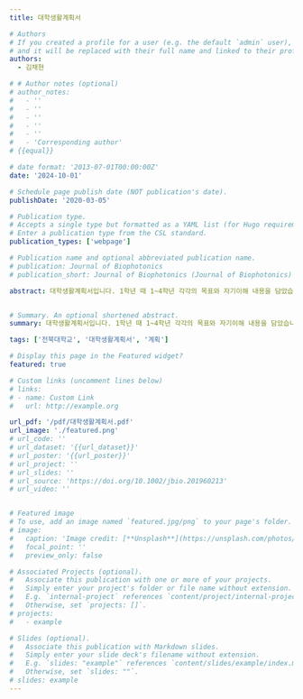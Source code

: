 ```yaml
---
title: 대학생활계획서

# Authors
# If you created a profile for a user (e.g. the default `admin` user), write the username (folder name) here
# and it will be replaced with their full name and linked to their profile.
authors:
  - 김채현

# # Author notes (optional)
# author_notes:
#   - ''
#   - ''
#   - ''
#   - ''
#   - ''
#   - 'Corresponding author'
# {{equal}}

# date format: '2013-07-01T00:00:00Z'
date: '2024-10-01'

# Schedule page publish date (NOT publication's date).
publishDate: '2020-03-05'

# Publication type.
# Accepts a single type but formatted as a YAML list (for Hugo requirements).
# Enter a publication type from the CSL standard.
publication_types: ['webpage']

# Publication name and optional abbreviated publication name.
# publication: Journal of Biophotonics
# publication_short: Journal of Biophotonics (Journal of Biophotonics)  [__SCI(E); IF=3.21, 28.79% (Q2)__]

abstract: 대학생활계획서입니다. 1학년 때 1~4학년 각각의 목표와 자기이해 내용을 담았습니다.


# Summary. An optional shortened abstract.
summary: 대학생활계획서입니다. 1학년 때 1~4학년 각각의 목표와 자기이해 내용을 담았습니다.

tags: ['전북대학교', '대학생활계획서', '계획']

# Display this page in the Featured widget?
featured: true

# Custom links (uncomment lines below)
# links:
# - name: Custom Link
#   url: http://example.org

url_pdf: '/pdf/대학생활계획서.pdf'
url_image: './featured.png'
# url_code: ''
# url_dataset: '{{url_dataset}}'
# url_poster: '{{url_poster}}'
# url_project: ''
# url_slides: ''
# url_source: 'https://doi.org/10.1002/jbio.201960213'
# url_video: ''


# Featured image
# To use, add an image named `featured.jpg/png` to your page's folder.
# image:
#   caption: 'Image credit: [**Unsplash**](https://unsplash.com/photos/pLCdAaMFLTE)'
#   focal_point: ''
#   preview_only: false

# Associated Projects (optional).
#   Associate this publication with one or more of your projects.
#   Simply enter your project's folder or file name without extension.
#   E.g. `internal-project` references `content/project/internal-project/index.md`.
#   Otherwise, set `projects: []`.
# projects:
#   - example

# Slides (optional).
#   Associate this publication with Markdown slides.
#   Simply enter your slide deck's filename without extension.
#   E.g. `slides: "example"` references `content/slides/example/index.md`.
#   Otherwise, set `slides: ""`.
# slides: example
---
```

